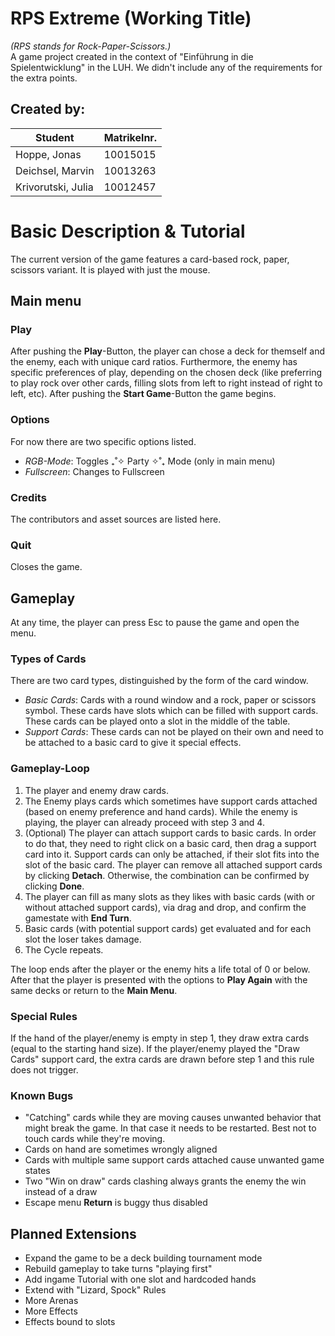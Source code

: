 # RPS Extreme (Working Title)

_(RPS stands for Rock-Paper-Scissors.)_  
A game project created in the context of "Einführung in die Spielentwicklung" in the LUH. We didn't include any of the requirements for the extra points.

## Created by:
| Student | Matrikelnr. |
| ------ | ------ |
| Hoppe, Jonas | 10015015 |
| Deichsel, Marvin | 10013263 |
| Krivorutski, Julia | 10012457 |

#  Basic Description & Tutorial
The current version of the game features a card-based rock, paper, scissors variant. It is played with just the mouse.

## Main menu
### Play
After pushing the **Play**-Button, the player can chose a deck for themself and the enemy, each with unique card ratios.
Furthermore, the enemy has specific preferences of play, depending on the chosen deck (like preferring to play rock over other cards, filling slots from left to right instead of right to left, etc).
After pushing the **Start Game**-Button the game begins.

### Options
For now there are two specific options listed.
- *RGB-Mode*: Toggles ₊˚✧ Party ✧˚₊ Mode (only in main menu)
- *Fullscreen*: Changes to Fullscreen

### Credits
The contributors and asset sources are listed here.

### Quit
Closes the game.

## Gameplay
At any time, the player can press Esc to pause the game and open the menu.

### Types of Cards
There are two card types, distinguished by the form of the card window.
- *Basic Cards*: Cards with a round window and a rock, paper or scissors symbol. These cards have slots which can be filled with support cards. These cards can be played onto a slot in the middle of the table.
- *Support Cards*: These cards can not be played on their own and need to be attached to a basic card to give it special effects.

### Gameplay-Loop
1. The player and enemy draw cards.
2. The Enemy plays cards which sometimes have support cards attached (based on enemy preference and hand cards). While the enemy is playing, the player can already proceed with step 3 and 4.
3. (Optional) The player can attach support cards to basic cards. In order to do that, they need to right click on a basic card, then drag a support card into it. Support cards can only be attached, if their slot fits into the slot of the basic card. The player can remove all attached support cards by clicking **Detach**. Otherwise, the combination can be confirmed by clicking **Done**.
4. The player can fill as many slots as they likes with basic cards (with or without attached support cards), via drag and drop, and confirm the gamestate with **End Turn**.
5. Basic cards (with potential support cards) get evaluated and for each slot the loser takes damage.
6. The Cycle repeats. 

The loop ends after the player or the enemy hits a life total of 0 or below. After that the player is presented with the options to **Play Again** with the same decks or return to the **Main Menu**.

### Special Rules
If the hand of the player/enemy is empty in step 1, they draw extra cards (equal to the starting hand size). If the player/enemy played the "Draw Cards" support card, the extra cards are drawn before step 1 and this rule does not trigger.

### Known Bugs
- "Catching" cards while they are moving causes unwanted behavior that might break the game. In that case it needs to be restarted. Best not to touch cards while they're moving.
- Cards on hand are sometimes wrongly aligned
- Cards with multiple same support cards attached cause unwanted game states
- Two "Win on draw" cards clashing always grants the enemy the win instead of a draw
- Escape menu **Return** is buggy thus disabled

## Planned Extensions
- Expand the game to be a deck building tournament mode
- Rebuild gameplay to take turns "playing first"
- Add ingame Tutorial with one slot and hardcoded hands
- Extend with "Lizard, Spock" Rules
- More Arenas
- More Effects
- Effects bound to slots
